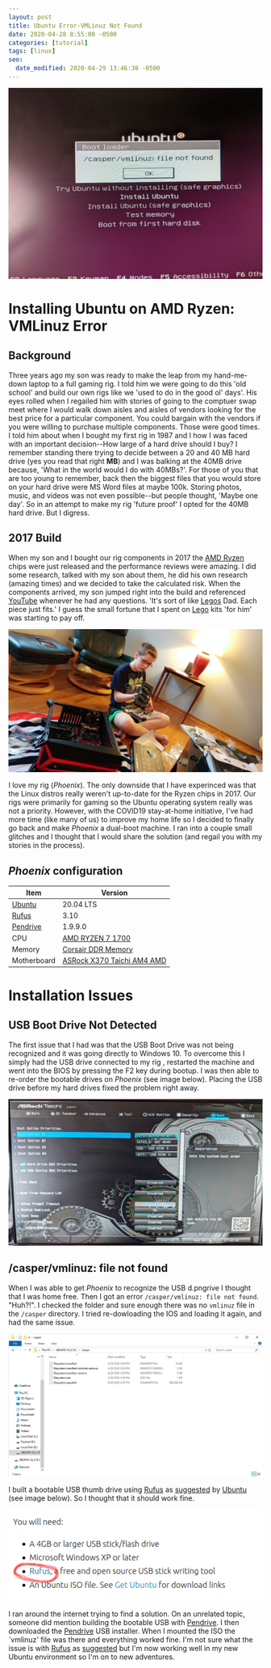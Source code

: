 ```yaml
---
layout: post
title: Ubuntu Error-VMLinuz Not Found
date: 2020-04-28 8:55:00 -0500
categories: [tutorial]
tags: [linux]
seo:
  date_modified: 2020-04-29 13:46:38 -0500
---
```

![VMLinuz File Not Found](/assets/img/post_images/VMLinuzFileNotFound.jpg)


# Installing Ubuntu on AMD Ryzen: VMLinuz Error

## Background

Three years ago my son was ready to make the leap from my hand-me-down laptop to a full gaming rig. I told him we were going to do this 'old school' and build our own rigs like we 'used to do in the good ol' days'. His eyes rolled when I regailed him with stories of going to the comptuer swap meet where I would walk down aisles and aisles of vendors looking for the best price for a particular component. You could bargain with the vendors if you were willing to purchase multiple components. Those were good times. I told him about when I bought my first rig in 1987 and I how I was faced with an important decision--How large of a hard drive should I buy? I remember standing there trying to decide between a 20 and 40 MB hard drive (yes you read that right **MB**) and I was balking at the 40MB drive because, 'What in the world would I do with 40MBs?'. For those of you that are too young to remember, back then the biggest files that you would store on your hard drive were MS Word files at maybe 100k. Storing photos, music, and videos was not even possible--but people thought, 'Maybe one day'. So in an attempt to make my rig 'future proof' I opted for the 40MB hard drive. But I digress.

## 2017 Build

When my son and I bought our rig components in 2017 the [AMD Ryzen](https://www.amd.com/en/ryzen) chips were just released and the performance reviews were amazing. I did some research, talked with my son about them, he did his own research (amazing times) and we decided to take the calculated risk. When the components arrived, my son jumped right into the build and referenced [YouTube](https://youtube.com) whenever he had any questions. 'It's sort of like [Legos](https://www.lego.com) Dad. Each piece just fits.' I guess the small fortune that I spent on [Lego](https://www.lego.com) kits 'for him' was starting to pay off.

![Old School Build](/assets/img/post_images/NickBuild.jpg)

I love my rig (*Phoenix*). The only downside that I have experinced was that the Linux distros really weren't up-to-date for the Ryzen chips in 2017. Our rigs were primarily for gaming so the Ubuntu operating system really was not a priority. However, with the COVID19 stay-at-home initiative, I've had more time (like many of us) to improve my home life so I decided to finally go back and make *Phoenix* a dual-boot machine. I ran into a couple small glitches and I thought that I would share the solution (and regail you with my stories in the process).

## *Phoenix* configuration

|Item	| Version|
|---	|---	|
|[Ubuntu](https://ubuntu.com/)	| 20.04 LTS |
|[Rufus](https://rufus.ie/)	|3.10|  
|[Pendrive](https://www.pendrivelinux.com/universal-usb-installer-easy-as-1-2-3/)|1.9.9.0|  
|CPU|[AMD RYZEN 7 1700](https://www.newegg.com/amd-ryzen-7-1700/p/N82E16819113428?Item=N82E16819113428)|
|Memory | [Corsair DDR Memory](https://www.newegg.com/corsair-16gb-288-pin-ddr4-sdram/p/N82E16820233863?Item=N82E16820233863)
|Motherboard|[ASRock X370 Taichi AM4 AMD](https://www.newegg.com/asrock-x370-taichi/p/N82E16813157757?Item=N82E16813157757)

# Installation Issues

## USB Boot Drive Not Detected

The first issue that I had was that the USB Boot Drive was not being recognized and it was going directly to Windows 10. To overcome this I simply had the USB drive connected to my rig , restarted the machine and went into the BIOS by pressing the F2 key during bootup. I was then able to re-order the bootable drives on *Phoenix* (see image below). Placing the USB drive before my hard drives fixed the problem right away.

![Boot Drive Order](/assets/img/post_images/BootDriveOrder.jpg)


## /casper/vmlinuz: file not found

When I was able to get *Phoenix* to recognize the USB d.pngrive I thought that I was home free. Then I got an error `/casper/vmlinuz: file not found`. "Huh?!". I checked the folder and sure enough there was no `vmlinuz` file in the `/casper` directory. I tried re-dowloading the IOS and loading it again, and had the same issue. 

![Casper directory](/assets/img/post_images/NoVMLinuzFile.jpg)

I built a bootable USB thumb drive using [Rufus](https://rufus.ie/) as [suggested](https://ubuntu.com/tutorials/tutorial-create-a-usb-stick-on-windows#2-requirements) by [Ubuntu](https://ubuntu.com) (see image below). So I thought that it should work fine.

![Rufus](/assets/img/post_images/UbuntuInstallRufus.png)

I ran around the internet trying to find a solution. On an unrelated topic, someone did mention building the bootable USB with [Pendrive](https://www.pendrivelinux.com/universal-usb-installer-easy-as-1-2-3/). I then downloaded the [Pendrive](https://www.pendrivelinux.com/universal-usb-installer-easy-as-1-2-3/) USB installer. When I mounted the ISO the `vmlinuz' file was there and everything worked fine. I'm not sure what the issue is with [Rufus](https://rufus.ie/) as [suggested](https://ubuntu.com/tutorials/tutorial-create-a-usb-stick-on-windows#2-requirements) but I'm now working well in my new Ubuntu environment so I'm on to new adventures.
